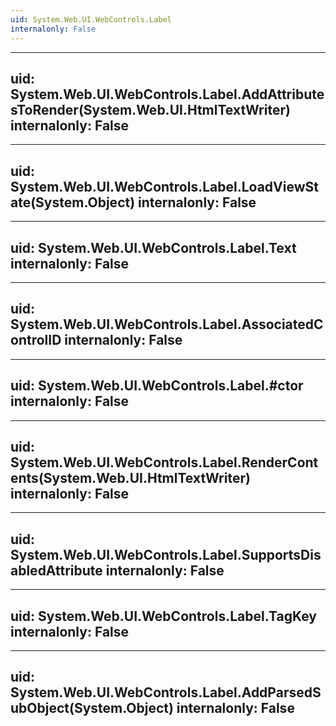 ```yaml
---
uid: System.Web.UI.WebControls.Label
internalonly: False
---
```


---
uid: System.Web.UI.WebControls.Label.AddAttributesToRender(System.Web.UI.HtmlTextWriter)
internalonly: False
---

---
uid: System.Web.UI.WebControls.Label.LoadViewState(System.Object)
internalonly: False
---

---
uid: System.Web.UI.WebControls.Label.Text
internalonly: False
---

---
uid: System.Web.UI.WebControls.Label.AssociatedControlID
internalonly: False
---

---
uid: System.Web.UI.WebControls.Label.#ctor
internalonly: False
---

---
uid: System.Web.UI.WebControls.Label.RenderContents(System.Web.UI.HtmlTextWriter)
internalonly: False
---

---
uid: System.Web.UI.WebControls.Label.SupportsDisabledAttribute
internalonly: False
---

---
uid: System.Web.UI.WebControls.Label.TagKey
internalonly: False
---

---
uid: System.Web.UI.WebControls.Label.AddParsedSubObject(System.Object)
internalonly: False
---
